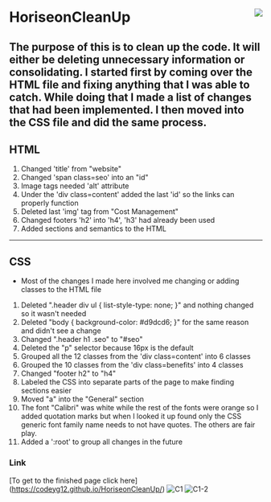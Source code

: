 # HoriseonCleanUp [<img align="right" src="https://img.shields.io/badge/license-MIT-00beef"></img>](LICENSE)

## The purpose of this is to clean up the code. It will either be deleting unnecessary information or consolidating. I started first by coming over the HTML file and fixing anything that I was able to catch. While doing that I made a list of changes that had been implemented. I then moved into the CSS file and did the same process.

## HTML

1. Changed 'title' from "website"
2. Changed 'span class=seo' into an "id"
3. Image tags needed 'alt' attribute
4. Under the 'div class=content' added the last 'id' so the links can properly function 
5. Deleted last 'img' tag from "Cost Management"
6. Changed footers 'h2' into 'h4', 'h3' had already been used
7. Added sections and semantics to the HTML

---

## CSS

- Most of the changes I made here involved me changing or adding classes to the HTML file

1. Deleted ".header div ul {
   list-style-type: none;
   }" and nothing changed so it wasn't needed
2. Deleted "body {
   background-color: #d9dcd6;
   }" for the same reason and didn't see a change
3. Changed ".header h1 .seo" to "#seo"
4. Deleted the "p" selector because 16px is the default 
5. Grouped all the 12 classes from the 'div class=content' into 6 classes
6. Grouped the 10 classes from the 'div class=benefits' into 4 classes
7. Changed "footer h2" to "h4" 
8. Labeled the CSS into separate parts of the page to make finding sections easier
9. Moved "a" into the "General" section
10. The font "Calibri" was white while the rest of the fonts were orange so I added quotation marks but when I looked it up found only the CSS generic font family name needs to not have quotes. The others are fair play.
11. Added a ':root' to group all changes in the future

### Link

[To get to the finished page click here] (https://codeyg12.github.io/HoriseonCleanUp/)
![C1](https://user-images.githubusercontent.com/103782398/170801573-6d28421c-0558-4c94-bff7-faa1be53d87a.png)
![C1-2](https://user-images.githubusercontent.com/103782398/170801610-bc833949-4e20-4894-8327-6482b1af9f60.png)